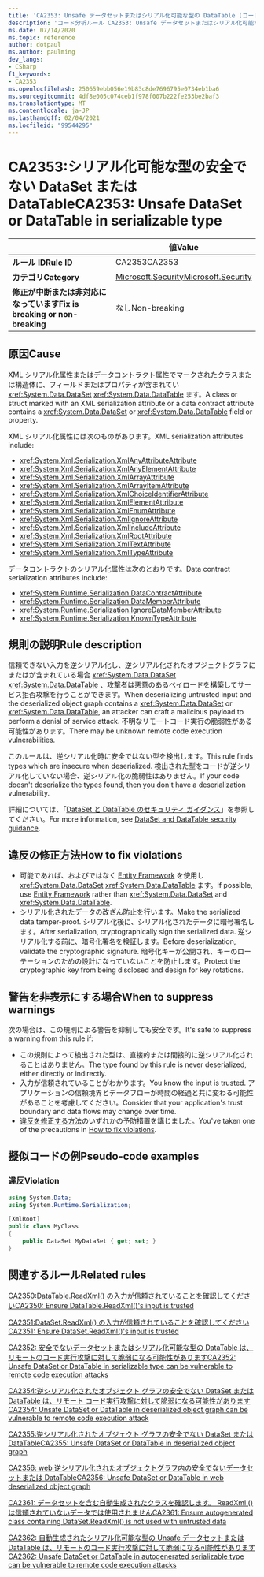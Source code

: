 ```yaml
---
title: 'CA2353: Unsafe データセットまたはシリアル化可能な型の DataTable (コード分析)'
description: 'コード分析ルール CA2353: Unsafe データセットまたはシリアル化可能な型の DataTable について説明します。'
ms.date: 07/14/2020
ms.topic: reference
author: dotpaul
ms.author: paulming
dev_langs:
- CSharp
f1_keywords:
- CA2353
ms.openlocfilehash: 250659ebb056e19b83c8de7696795e0734eb1ba6
ms.sourcegitcommit: 4df8e005c074ceb1f978f007b222fe253be2baf3
ms.translationtype: MT
ms.contentlocale: ja-JP
ms.lasthandoff: 02/04/2021
ms.locfileid: "99544295"
---
```

# <a name="ca2353-unsafe-dataset-or-datatable-in-serializable-type"></a><span data-ttu-id="b5439-103">CA2353:シリアル化可能な型の安全でない DataSet または DataTable</span><span class="sxs-lookup"><span data-stu-id="b5439-103">CA2353: Unsafe DataSet or DataTable in serializable type</span></span>

| | <span data-ttu-id="b5439-104">値</span><span class="sxs-lookup"><span data-stu-id="b5439-104">Value</span></span> |
|-|-|
| <span data-ttu-id="b5439-105">**ルール ID**</span><span class="sxs-lookup"><span data-stu-id="b5439-105">**Rule ID**</span></span> |<span data-ttu-id="b5439-106">CA2353</span><span class="sxs-lookup"><span data-stu-id="b5439-106">CA2353</span></span>|
| <span data-ttu-id="b5439-107">**カテゴリ**</span><span class="sxs-lookup"><span data-stu-id="b5439-107">**Category**</span></span> |[<span data-ttu-id="b5439-108">Microsoft.Security</span><span class="sxs-lookup"><span data-stu-id="b5439-108">Microsoft.Security</span></span>](security-warnings.md)|
| <span data-ttu-id="b5439-109">**修正が中断または非対応になっています**</span><span class="sxs-lookup"><span data-stu-id="b5439-109">**Fix is breaking or non-breaking**</span></span> |<span data-ttu-id="b5439-110">なし</span><span class="sxs-lookup"><span data-stu-id="b5439-110">Non-breaking</span></span>|

## <a name="cause"></a><span data-ttu-id="b5439-111">原因</span><span class="sxs-lookup"><span data-stu-id="b5439-111">Cause</span></span>

<span data-ttu-id="b5439-112">XML シリアル化属性またはデータコントラクト属性でマークされたクラスまたは構造体に、フィールドまたはプロパティが含まれてい <xref:System.Data.DataSet> <xref:System.Data.DataTable> ます。</span><span class="sxs-lookup"><span data-stu-id="b5439-112">A class or struct marked with an XML serialization attribute or a data contract attribute contains a <xref:System.Data.DataSet> or <xref:System.Data.DataTable> field or property.</span></span>

<span data-ttu-id="b5439-113">XML シリアル化属性には次のものがあります。</span><span class="sxs-lookup"><span data-stu-id="b5439-113">XML serialization attributes include:</span></span>

- <xref:System.Xml.Serialization.XmlAnyAttributeAttribute>
- <xref:System.Xml.Serialization.XmlAnyElementAttribute>
- <xref:System.Xml.Serialization.XmlArrayAttribute>
- <xref:System.Xml.Serialization.XmlArrayItemAttribute>
- <xref:System.Xml.Serialization.XmlChoiceIdentifierAttribute>
- <xref:System.Xml.Serialization.XmlElementAttribute>
- <xref:System.Xml.Serialization.XmlEnumAttribute>
- <xref:System.Xml.Serialization.XmlIgnoreAttribute>
- <xref:System.Xml.Serialization.XmlIncludeAttribute>
- <xref:System.Xml.Serialization.XmlRootAttribute>
- <xref:System.Xml.Serialization.XmlTextAttribute>
- <xref:System.Xml.Serialization.XmlTypeAttribute>

<span data-ttu-id="b5439-114">データコントラクトのシリアル化属性は次のとおりです。</span><span class="sxs-lookup"><span data-stu-id="b5439-114">Data contract serialization attributes include:</span></span>

- <xref:System.Runtime.Serialization.DataContractAttribute>
- <xref:System.Runtime.Serialization.DataMemberAttribute>
- <xref:System.Runtime.Serialization.IgnoreDataMemberAttribute>
- <xref:System.Runtime.Serialization.KnownTypeAttribute>

## <a name="rule-description"></a><span data-ttu-id="b5439-115">規則の説明</span><span class="sxs-lookup"><span data-stu-id="b5439-115">Rule description</span></span>

<span data-ttu-id="b5439-116">信頼できない入力を逆シリアル化し、逆シリアル化されたオブジェクトグラフにまたはが含まれている場合 <xref:System.Data.DataSet> <xref:System.Data.DataTable> 、攻撃者は悪意のあるペイロードを構築してサービス拒否攻撃を行うことができます。</span><span class="sxs-lookup"><span data-stu-id="b5439-116">When deserializing untrusted input and the deserialized object graph contains a <xref:System.Data.DataSet> or <xref:System.Data.DataTable>, an attacker can craft a malicious payload to perform a denial of service attack.</span></span> <span data-ttu-id="b5439-117">不明なリモートコード実行の脆弱性がある可能性があります。</span><span class="sxs-lookup"><span data-stu-id="b5439-117">There may be unknown remote code execution vulnerabilities.</span></span>

<span data-ttu-id="b5439-118">このルールは、逆シリアル化時に安全ではない型を検出します。</span><span class="sxs-lookup"><span data-stu-id="b5439-118">This rule finds types which are insecure when deserialized.</span></span> <span data-ttu-id="b5439-119">検出された型をコードが逆シリアル化していない場合、逆シリアル化の脆弱性はありません。</span><span class="sxs-lookup"><span data-stu-id="b5439-119">If your code doesn't deserialize the types found, then you don't have a deserialization vulnerability.</span></span>

<span data-ttu-id="b5439-120">詳細については、「[DataSet と DataTable のセキュリティ ガイダンス](../../../framework/data/adonet/dataset-datatable-dataview/security-guidance.md)」を参照してください。</span><span class="sxs-lookup"><span data-stu-id="b5439-120">For more information, see [DataSet and DataTable security guidance](../../../framework/data/adonet/dataset-datatable-dataview/security-guidance.md).</span></span>

## <a name="how-to-fix-violations"></a><span data-ttu-id="b5439-121">違反の修正方法</span><span class="sxs-lookup"><span data-stu-id="b5439-121">How to fix violations</span></span>

- <span data-ttu-id="b5439-122">可能であれば、およびではなく [Entity Framework](/ef/) を使用し <xref:System.Data.DataSet> <xref:System.Data.DataTable> ます。</span><span class="sxs-lookup"><span data-stu-id="b5439-122">If possible, use [Entity Framework](/ef/) rather than <xref:System.Data.DataSet> and <xref:System.Data.DataTable>.</span></span>
- <span data-ttu-id="b5439-123">シリアル化されたデータの改ざん防止を行います。</span><span class="sxs-lookup"><span data-stu-id="b5439-123">Make the serialized data tamper-proof.</span></span> <span data-ttu-id="b5439-124">シリアル化後に、シリアル化されたデータに暗号署名します。</span><span class="sxs-lookup"><span data-stu-id="b5439-124">After serialization, cryptographically sign the serialized data.</span></span> <span data-ttu-id="b5439-125">逆シリアル化する前に、暗号化署名を検証します。</span><span class="sxs-lookup"><span data-stu-id="b5439-125">Before deserialization, validate the cryptographic signature.</span></span> <span data-ttu-id="b5439-126">暗号化キーが公開され、キーのローテーションのための設計になっていないことを防止します。</span><span class="sxs-lookup"><span data-stu-id="b5439-126">Protect the cryptographic key from being disclosed and design for key rotations.</span></span>

## <a name="when-to-suppress-warnings"></a><span data-ttu-id="b5439-127">警告を非表示にする場合</span><span class="sxs-lookup"><span data-stu-id="b5439-127">When to suppress warnings</span></span>

<span data-ttu-id="b5439-128">次の場合は、この規則による警告を抑制しても安全です。</span><span class="sxs-lookup"><span data-stu-id="b5439-128">It's safe to suppress a warning from this rule if:</span></span>

- <span data-ttu-id="b5439-129">この規則によって検出された型は、直接的または間接的に逆シリアル化されることはありません。</span><span class="sxs-lookup"><span data-stu-id="b5439-129">The type found by this rule is never deserialized, either directly or indirectly.</span></span>
- <span data-ttu-id="b5439-130">入力が信頼されていることがわかります。</span><span class="sxs-lookup"><span data-stu-id="b5439-130">You know the input is trusted.</span></span> <span data-ttu-id="b5439-131">アプリケーションの信頼境界とデータフローが時間の経過と共に変わる可能性があることを考慮してください。</span><span class="sxs-lookup"><span data-stu-id="b5439-131">Consider that your application's trust boundary and data flows may change over time.</span></span>
- <span data-ttu-id="b5439-132">[違反を修正する方法](#how-to-fix-violations)のいずれかの予防措置を講じました。</span><span class="sxs-lookup"><span data-stu-id="b5439-132">You've taken one of the precautions in [How to fix violations](#how-to-fix-violations).</span></span>

## <a name="pseudo-code-examples"></a><span data-ttu-id="b5439-133">擬似コードの例</span><span class="sxs-lookup"><span data-stu-id="b5439-133">Pseudo-code examples</span></span>

### <a name="violation"></a><span data-ttu-id="b5439-134">違反</span><span class="sxs-lookup"><span data-stu-id="b5439-134">Violation</span></span>

```csharp
using System.Data;
using System.Runtime.Serialization;

[XmlRoot]
public class MyClass
{
    public DataSet MyDataSet { get; set; }
}
```

## <a name="related-rules"></a><span data-ttu-id="b5439-135">関連するルール</span><span class="sxs-lookup"><span data-stu-id="b5439-135">Related rules</span></span>

[<span data-ttu-id="b5439-136">CA2350:DataTable.ReadXml() の入力が信頼されていることを確認してください</span><span class="sxs-lookup"><span data-stu-id="b5439-136">CA2350: Ensure DataTable.ReadXml()'s input is trusted</span></span>](ca2350.md)

[<span data-ttu-id="b5439-137">CA2351:DataSet.ReadXml() の入力が信頼されていることを確認してください</span><span class="sxs-lookup"><span data-stu-id="b5439-137">CA2351: Ensure DataSet.ReadXml()'s input is trusted</span></span>](ca2351.md)

[<span data-ttu-id="b5439-138">CA2352: 安全でないデータセットまたはシリアル化可能な型の DataTable は、リモートのコード実行攻撃に対して脆弱になる可能性があります</span><span class="sxs-lookup"><span data-stu-id="b5439-138">CA2352: Unsafe DataSet or DataTable in serializable type can be vulnerable to remote code execution attacks</span></span>](ca2352.md)

[<span data-ttu-id="b5439-139">CA2354:逆シリアル化されたオブジェクト グラフの安全でない DataSet または DataTable は、リモート コード実行攻撃に対して脆弱になる可能性があります</span><span class="sxs-lookup"><span data-stu-id="b5439-139">CA2354: Unsafe DataSet or DataTable in deserialized object graph can be vulnerable to remote code execution attack</span></span>](ca2354.md)

[<span data-ttu-id="b5439-140">CA2355:逆シリアル化されたオブジェクト グラフの安全でない DataSet または DataTable</span><span class="sxs-lookup"><span data-stu-id="b5439-140">CA2355: Unsafe DataSet or DataTable in deserialized object graph</span></span>](ca2355.md)

[<span data-ttu-id="b5439-141">CA2356: web 逆シリアル化されたオブジェクトグラフ内の安全でないデータセットまたは DataTable</span><span class="sxs-lookup"><span data-stu-id="b5439-141">CA2356: Unsafe DataSet or DataTable in web deserialized object graph</span></span>](ca2356.md)

[<span data-ttu-id="b5439-142">CA2361: データセットを含む自動生成されたクラスを確認します。 ReadXml () は信頼されていないデータでは使用されません</span><span class="sxs-lookup"><span data-stu-id="b5439-142">CA2361: Ensure autogenerated class containing DataSet.ReadXml() is not used with untrusted data</span></span>](ca2361.md)

[<span data-ttu-id="b5439-143">CA2362: 自動生成されたシリアル化可能な型の Unsafe データセットまたは DataTable は、リモートのコード実行攻撃に対して脆弱になる可能性があります</span><span class="sxs-lookup"><span data-stu-id="b5439-143">CA2362: Unsafe DataSet or DataTable in autogenerated serializable type can be vulnerable to remote code execution attacks</span></span>](ca2362.md)
